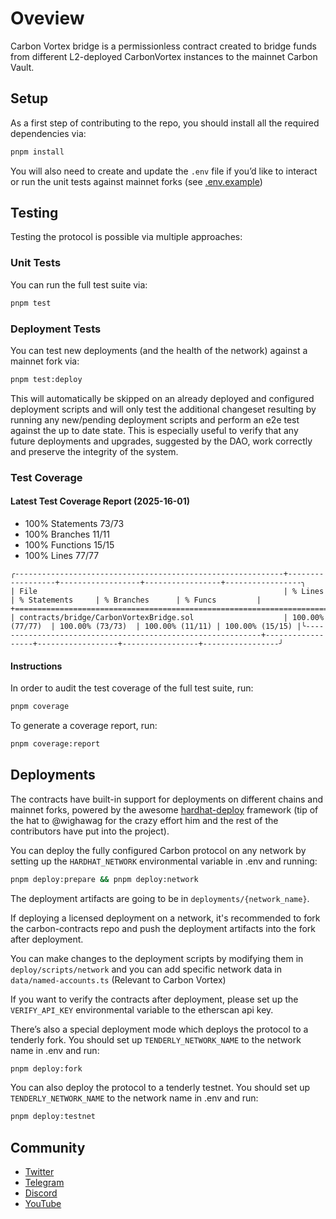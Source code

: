 # Oveview

Carbon Vortex bridge is a permissionless contract created to bridge funds from different L2-deployed CarbonVortex instances to the mainnet Carbon Vault.  

## Setup

As a first step of contributing to the repo, you should install all the required dependencies via:

```sh
pnpm install
```

You will also need to create and update the `.env` file if you’d like to interact or run the unit tests against mainnet forks (see [.env.example](./.env.example))

## Testing

Testing the protocol is possible via multiple approaches:

### Unit Tests

You can run the full test suite via:

```sh
pnpm test
```

### Deployment Tests

You can test new deployments (and the health of the network) against a mainnet fork via:

```sh
pnpm test:deploy
```

This will automatically be skipped on an already deployed and configured deployment scripts and will only test the additional changeset resulting by running any new/pending deployment scripts and perform an e2e test against the up to date state. This is especially useful to verify that any future deployments and upgrades, suggested by the DAO, work correctly and preserve the integrity of the system.

### Test Coverage

#### Latest Test Coverage Report (2025-16-01)

-   100% Statements 73/73
-   100% Branches 11/11
-   100% Functions 15/15
-   100% Lines 77/77

```
╭------------------------------------------------------------+------------------+------------------+-----------------+-----------------╮
| File                                                       | % Lines          | % Statements     | % Branches      | % Funcs         |
+======================================================================================================================================+
| contracts/bridge/CarbonVortexBridge.sol                    | 100.00% (77/77)  | 100.00% (73/73)  | 100.00% (11/11) | 100.00% (15/15) |╰------------------------------------------------------------+------------------+------------------+-----------------+-----------------╯
```

#### Instructions

In order to audit the test coverage of the full test suite, run:

```sh
pnpm coverage
```

To generate a coverage report, run:

```sh
pnpm coverage:report
```

## Deployments

The contracts have built-in support for deployments on different chains and mainnet forks, powered by the awesome [hardhat-deploy](https://github.com/wighawag/hardhat-deploy) framework (tip of the hat to @wighawag for the crazy effort him and the rest of the contributors have put into the project).

You can deploy the fully configured Carbon protocol on any network by setting up the `HARDHAT_NETWORK` environmental variable in .env and running:

```sh
pnpm deploy:prepare && pnpm deploy:network
```

The deployment artifacts are going to be in `deployments/{network_name}`.

If deploying a licensed deployment on a network, it's recommended to fork the carbon-contracts repo and push the deployment artifacts into the fork after deployment.  

You can make changes to the deployment scripts by modifying them in `deploy/scripts/network` and you can add specific network data in `data/named-accounts.ts` (Relevant to Carbon Vortex)  

If you want to verify the contracts after deployment, please set up the `VERIFY_API_KEY` environmental variable to the etherscan api key.

There’s also a special deployment mode which deploys the protocol to a tenderly fork. You should set up `TENDERLY_NETWORK_NAME` to the network name in .env and run:

```sh
pnpm deploy:fork
```

You can also deploy the protocol to a tenderly testnet. You should set up `TENDERLY_NETWORK_NAME` to the network name in .env and run:

```sh
pnpm deploy:testnet
```

## Community

-   [Twitter](https://twitter.com/carbondefixyz)
-   [Telegram](https://t.me/CarbonDeFixyz)
-   [Discord](https://discord.gg/aMVTbrmgD7)
-   [YouTube](https://www.youtube.com/c/BancorProtocol)
